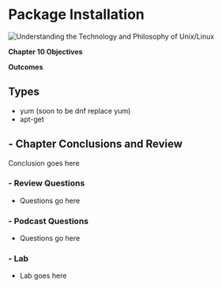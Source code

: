 # Package Installation
![Understanding the Technology and Philosophy of Unix/Linux](http://imgs.xkcd.com/comics/2038.png "Understanding the Technology and Philosophy of Unix/Linux")

__Chapter 10 Objectives__



__Outcomes__

## Types

  * yum (soon to be dnf replace yum)
  * apt-get 

## - Chapter Conclusions and Review

  Conclusion goes here

### - Review Questions

  * Questions go here

### - Podcast Questions

 * Questions go here

### - Lab

 * Lab goes here 